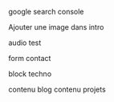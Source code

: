 google search console

Ajouter une image dans intro

audio test

form contact

block techno

contenu blog
contenu projets
